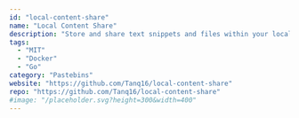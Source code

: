 ```yaml
---
id: "local-content-share"
name: "Local Content Share"
description: "Store and share text snippets and files within your local network."
tags:
  - "MIT"
  - "Docker"
  - "Go"
category: "Pastebins"
website: "https://github.com/Tanq16/local-content-share"
repo: "https://github.com/Tanq16/local-content-share"
#image: "/placeholder.svg?height=300&width=400"
---
```



